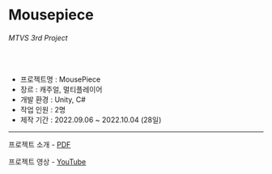 # Mousepiece
###### MTVS 3rd Project  

<src img="Thumbnail.gif" width="70%">
<br/>
  
- 프로젝트명 : MousePiece  
- 장르 : 캐주얼, 멀티플레이어  
- 개발 환경 : Unity, C#  
- 작업 인원 : 2명  
- 제작 기간 : 2022.09.06 ~ 2022.10.04 (28일)  

---  
프로젝트 소개 - [PDF](https://drive.google.com/file/d/1tEumLC5Q72pm4dRWkMGZ9WlTUr_BQJia/view?usp=share_link)  
  
프로젝트 영상 - [YouTube](https://youtu.be/mShYlOqME-I)  
